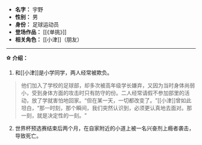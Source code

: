 
- **名字：** 宇野
- **性别：** 男
- **身份：** 足球运动员
- **登场作品：** [[《单挑》]]
- **相关角色：** [[小津]]（朋友）

---

⚽ **介绍：** 

1. 和[[小津]]是小学同学，两人经常被欺负。

> 他们加入了学校的足球部，却多次被高年级学长嫌弃，又因为当时身体尚弱小，受到身体方面的攻击时只有防守的份。二人经常请假不参加部里的活动，放了学就害怕地回家。​“但在某一天，一切都改变了。​”[[小津]]曾如此坦白，​“那一时刻，那个瞬间，我们突然认识到，必须更认真地去面对。那一刻，就是决定性的一刻。​”

2. 世界杯预选赛结束后两个月，在自家附近的小道上被一名兴奋剂上瘾者袭击，导致死亡。